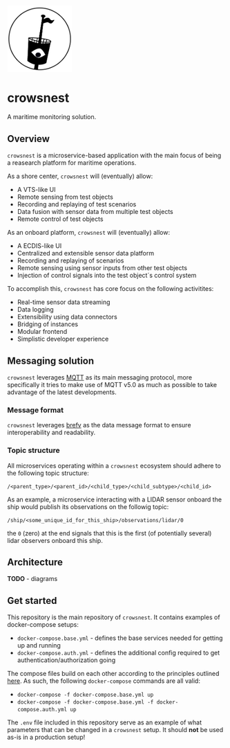 <img src="./static/crowsnest.png" alt="crowsnest logo" width="150">

# crowsnest

A maritime monitoring solution.

## Overview

`crowsnest` is a microservice-based application with the main focus of being a reasearch platform for maritime operations.

As a shore center, `crowsnest` will (eventually) allow:

- A VTS-like UI
- Remote sensing from test objects
- Recording and replaying of test scenarios
- Data fusion with sensor data from multiple test objects
- Remote control of test objects

As an onboard platform, `crowsnest` will (eventually) allow:

- A ECDIS-like UI
- Centralized and extensible sensor data platform
- Recording and replaying of scenarios
- Remote sensing using sensor inputs from other test objects
- Injection of control signals into the test object´s control system

To accomplish this, `crowsnest` has core focus on the following activitites:

- Real-time sensor data streaming
- Data logging
- Extensibility using data connectors
- Bridging of instances
- Modular frontend
- Simplistic developer experience

## Messaging solution

`crowsnest` leverages [MQTT](https://mqtt.org/) as its main messaging protocol, more specifically it tries to make use of MQTT v5.0 as much as possible to take advantage of the latest developments.

### Message format

`crowsnest` leverages [brefv](https://github.com/MO-RISE/brefv) as the data message format to ensure interoperability and readability.

### Topic structure

All microservices operating within a `crowsnest` ecosystem should adhere to the following topic structure:

```console
/<parent_type>/<parent_id>/<child_type>/<child_subtype>/<child_id>
```

As an example, a microservice interacting with a LIDAR sensor onboard the ship would publish its observations on the followig topic:

```console
/ship/<some_unique_id_for_this_ship>/observations/lidar/0
```

the `0` (zero) at the end signals that this is the first (of potentially several) lidar observers onboard this ship.

## Architecture

**TODO** - diagrams

## Get started

This repository is the main repository of `crowsnest`. It contains examples of docker-compose setups:

- `docker-compose.base.yml` - defines the base services needed for getting up and running
- `docker-compose.auth.yml` - defines the additional config required to get authentication/authorization going

The compose files build on each other according to the principles outlined [here](https://docs.docker.com/compose/extends/#multiple-compose-files). As such, the following `docker-compose` commands are all valid:

- `docker-compose -f docker-compose.base.yml up`
- `docker-compose -f docker-compose.base.yml -f docker-compose.auth.yml up`

The `.env` file included in this repository serve as an example of what parameters that can be changed in a `crowsnest` setup. It should **not** be used as-is in a production setup!
